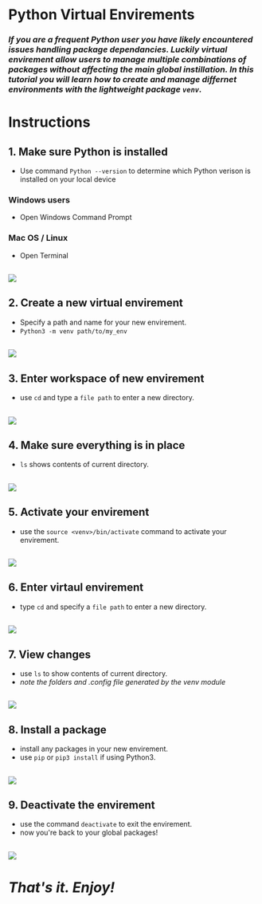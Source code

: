 # Python Virtual Envirements
### _If you are a frequent Python user you have likely encountered issues handling package dependancies. Luckily virtual envirement allow users to manage multiple combinations of packages without affecting the main global instillation. In this tutorial you will learn how to create and manage differnet environments with the lightweight package `venv`._ 
#
# Instructions
## 1. Make sure Python is installed
* Use command `Python --version` to determine which Python verison is installed on your local device
### Windows users
* Open Windows Command Prompt
### Mac OS / Linux
* Open Terminal 
## ![](gif/1.gif)
## 2. Create a new virtual envirement
* Specify a path and name for your new envirement.
* `Python3 -m venv path/to/my_env`
## ![](gif/2.gif)
## 3. Enter workspace of new envirement
* use `cd` and type a `file path` to enter a new directory.
## ![](gif/3.gif)
## 4. Make sure everything is in place
* `ls` shows contents of current directory.
## ![](gif/4.gif)
## 5. Activate your envirement
* use the `source <venv>/bin/activate` command to activate your envirement.
## ![](gif/5.gif)
## 6. Enter virtaul envirement 
* type `cd` and specify a `file path` to enter a new directory.
## ![](gif/6.gif)
## 7. View changes
* use `ls` to show contents of current directory.
* _note the folders and .config file generated by the venv module_
## ![](gif/7.gif)
## 8. Install a package
* install any packages in your new envirement.
* use `pip` or `pip3 install` if using Python3.
## ![](gif/8.gif)
## 9. Deactivate the envirement
* use the command `deactivate` to exit the envirement.
* now you're back to your global packages!
## ![](gif/9.gif)
# _That's it. Enjoy!_
